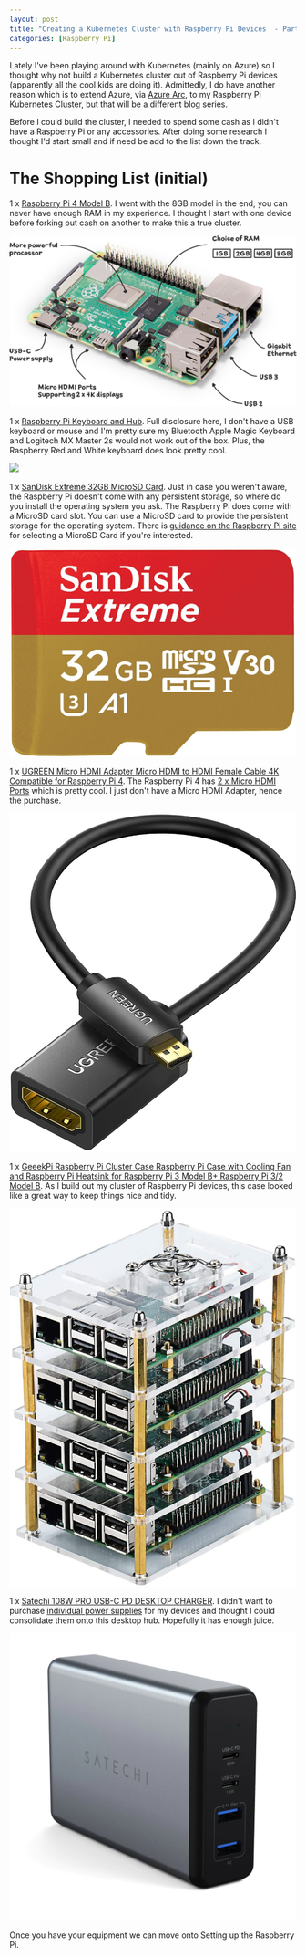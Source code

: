 ```yaml
---
layout: post
title: "Creating a Kubernetes Cluster with Raspberry Pi Devices  - Part 1: The Shopping List"
categories: [Raspberry Pi]
---
```


Lately I've been playing around with Kubernetes (mainly on Azure) so I thought why not build a Kubernetes cluster out of Raspberry Pi devices (apparently all the cool kids are doing it). Admittedly, I do have another reason which is to extend Azure, via [Azure Arc](https://docs.microsoft.com/en-us/azure/azure-arc/kubernetes/overview#:~:text=Azure%20Arc%20enabled%20Kubernetes%20supports%20these%20scenarios%3A%201,Apply%20policies%20by%20using%20Azure%20Policy%20for%20Kubernetes.), to my Raspberry Pi Kubernetes Cluster, but that will be a different blog series.

Before I could build the cluster, I needed to spend some cash as I didn't have a Raspberry Pi or any accessories. After doing some research I thought I'd start small and if need be add to the list down the track.

# The Shopping List (initial)

1 x [Raspberry Pi 4 Model B](https://www.raspberrypi.com/products/raspberry-pi-4-model-b/). I went with the 8GB model in the end, you can never have enough RAM in my experience. I thought I start with one device before forking out cash on another to make this a true cluster.

![](assets/raspberry-pi-4.png)

1 x [Raspberry Pi Keyboard and Hub](https://www.raspberrypi.com/products/raspberry-pi-keyboard-and-hub/). Full disclosure here, I don't have a USB keyboard or mouse and I'm pretty sure my Bluetooth Apple Magic Keyboard and Logitech MX Master 2s would not work out of the box. Plus, the Raspberry Red and White keyboard does look pretty cool.

![](_posts/images/2021-08-19-raspberry-pi-shopping-list/Keyboard.avif)

1 x [SanDisk Extreme 32GB MicroSD Card](https://www.amazon.com.au/Sandisk-SDSQXA1-256G-GN6MA-Extreme-microSD-Adapter/dp/B06XWMQ81P/ref=sr_1_1_sspa?dchild=1&keywords=SanDisk%2BExtreme%2B32GB%2BMicroSD%2BCard&qid=1629278289&s=computers&sr=1-1-spons&smid=A1E8JZNQ4REMVH&spLa=ZW5jcnlwdGVkUXVhbGlmaWVyPUEzN1FVOEozSlMyV0kxJmVuY3J5cHRlZElkPUEwOTI0MjM2MkFYQVJMUEVXWURMViZlbmNyeXB0ZWRBZElkPUFDMjIxMTM1UjYxS1Umd2lkZ2V0TmFtZT1zcF9hdGYmYWN0aW9uPWNsaWNrUmVkaXJlY3QmZG9Ob3RMb2dDbGljaz10cnVl&th=1). Just in case you weren't aware, the Raspberry Pi doesn't come with any persistent storage, so where do you install the operating system you ask. The Raspberry Pi does come with a MicroSD card slot. You can use a MicroSD card to provide the persistent storage for the operating system. There is  [guidance on the Raspberry Pi site](https://www.raspberrypi.com/documentation/computers/getting-started.html#sd-cards) for selecting a MicroSD Card if you're interested. 

![](_posts/images/2021-08-19-raspberry-pi-shopping-list/SanDisk.jpg)

1 x [UGREEN Micro HDMI Adapter Micro HDMI to HDMI Female Cable 4K Compatible for Raspberry Pi 4](https://www.amazon.com.au/gp/product/B00B2HORKE/ref=ppx_yo_dt_b_asin_title_o06_s00?ie=UTF8&psc=1). The Raspberry Pi 4 has [2 x Micro HDMI Ports](https://www.raspberrypi.com/products/raspberry-pi-4-model-b/specifications/) which is pretty cool. I just don't have a Micro HDMI Adapter, hence the purchase.

![](_posts/images/2021-08-19-raspberry-pi-shopping-list/UGreenMicroHDMI.jpg)

1 x [GeeekPi Raspberry Pi Cluster Case Raspberry Pi Case with Cooling Fan and Raspberry Pi Heatsink for Raspberry Pi 3 Model B+ Raspberry Pi 3/2 Model B](https://www.amazon.com.au/gp/product/B07MW3GM1T/ref=ppx_yo_dt_b_asin_title_o04_s00?ie=UTF8&psc=1). As I build out my cluster of Raspberry Pi devices, this case looked like a great way to keep things nice and tidy.

![](_posts/images/2021-08-19-raspberry-pi-shopping-list/GeeekPi.jpg)

1 x [Satechi 108W PRO USB-C PD DESKTOP CHARGER](https://satechi.net/products/108w-pro-usb-c-pd-desktop-charger?variant=32118454386776). I didn't want to purchase [individual power supplies](https://www.raspberrypi.com/products/type-c-power-supply/) for my devices and thought I could consolidate them onto this desktop hub. Hopefully it has enough juice.

![](_posts/images/2021-08-19-raspberry-pi-shopping-list/Satechi.jpg)

Once you have your equipment we can move onto Setting up the Raspberry Pi.
